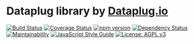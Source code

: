 # Dataplug library by [Dataplug.io](https://dataplug.io)

[![Build Status](https://travis-ci.org/dataplug-io/dataplug.svg?branch=master)](https://travis-ci.org/dataplug-io/dataplug)
[![Coverage Status](https://coveralls.io/repos/github/dataplug-io/dataplug/badge.svg?branch=master)](https://coveralls.io/github/dataplug-io/dataplug?branch=master)
[![npm version](https://badge.fury.io/js/%40dataplug%2Fdataplug.svg)](https://badge.fury.io/js/%40dataplug%2Fdataplug)
[![Dependency Status](https://www.versioneye.com/user/projects/59e9fe0215f0d71da36bf54e/badge.svg)](https://www.versioneye.com/user/projects/59e9fe0215f0d71da36bf54e)
[![Maintainability](https://api.codeclimate.com/v1/badges/ae525ee428e821bef95a/maintainability)](https://codeclimate.com/github/dataplug-io/dataplug/maintainability)
[![JavaScript Style Guide](https://img.shields.io/badge/code_style-standard-brightgreen.svg)](https://standardjs.com)
[![License: AGPL v3](https://img.shields.io/badge/License-AGPL%20v3-blue.svg)](https://www.gnu.org/licenses/agpl-3.0)
